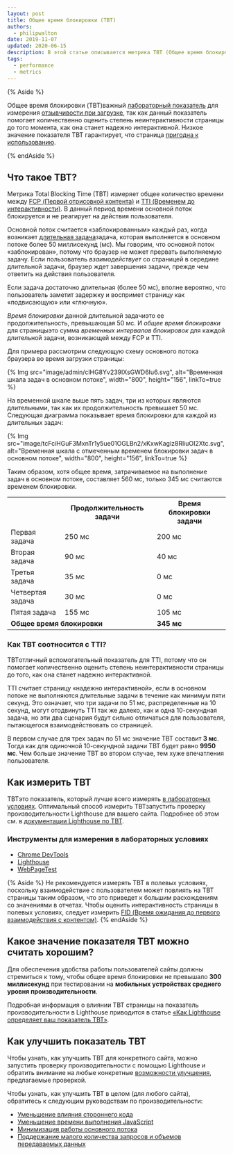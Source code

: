 ```yaml
---
layout: post
title: Общее время блокировки (TBT)
authors:
  - philipwalton
date: 2019-11-07
updated: 2020-06-15
description: В этой статье описывается метрика TBT (Общее время блокировки) и объясняются принципы ее измерения
tags:
  - performance
  - metrics
---
```


{% Aside %}

Общее время блокировки (TBT)важный [лабораторный показатель](/user-centric-performance-metrics/#in-the-lab) для измерения [отзывчивости при загрузке,](/user-centric-performance-metrics/#types-of-metrics) так как данный показатель помогает количественно оценить степень неинтерактивности страницы до того момента, как она станет надежно интерактивной. Низкое значение показателя TBT гарантирует, что страница [пригодна к использованию](/user-centric-performance-metrics/#questions).

{% endAside %}

## Что такое TBT?

Метрика Total Blocking Time (TBT) измеряет общее количество времени между [FCP (Первой отрисовкой контента)](/fcp/) и [TTI (Временем до интерактивности)](/tti/). В данный период времени основной поток блокируется и не реагирует на действия пользователя.

Основной поток считается «заблокированным» каждый раз, когда возникает [длительная задача](/custom-metrics/#long-tasks-api)задача, которая выполняется в основном потоке более 50 миллисекунд (мс). Мы говорим, что основной поток «заблокирован», потому что браузер не может прервать выполняемую задачу. Если пользователь *взаимодействует* со страницей в середине длительной задачи, браузер ждет завершения задачи, прежде чем ответить на действия пользователя.

Если задача достаточно длительная (более 50 мс), вполне вероятно, что пользователь заметит задержку и воспримет страницу как «подвисающую» или «глючную».

*Время блокировки* данной длительной задачиэто ее продолжительность, превышающая 50 мс. И *общее время блокировки* для страницыэто сумма *временных интервалов блокировок* для каждой длительной задачи, возникающей между FCP и TTI.

Для примера рассмотрим следующую схему основного потока браузера во время загрузки страницы:

{% Img src="image/admin/clHG8Yv239lXsGWD6Iu6.svg", alt="Временная шкала задач в основном потоке", width="800", height="156", linkTo=true %}

На временной шкале выше пять задач, три из которых являются длительными, так как их продолжительность превышает 50 мс. Следующая диаграмма показывает время блокировки для каждой из длительных задач:

{% Img src="image/tcFciHGuF3MxnTr1y5ue01OGLBn2/xKxwKagiz8RliuOI2Xtc.svg", alt="Временная шкала с отмеченным временем блокировки задач в основном потоке", width="800", height="156", linkTo=true %}

Таким образом, хотя общее время, затрачиваемое на выполнение задач в основном потоке, составляет 560 мс, только 345 мс считаются временем блокировки.

<table>
  <tr>
    <th></th>
    <th>Продолжительность задачи</th>
    <th>Время блокировки задачи</th>
  </tr>
  <tr>
    <td>Первая задача</td>
    <td>250 мс</td>
    <td>200 мс</td>
  </tr>
  <tr>
    <td>Вторая задача</td>
    <td>90 мс</td>
    <td>40 мс</td>
  </tr>
  <tr>
    <td>Третья задача</td>
    <td>35 мс</td>
    <td>0 мс</td>
  </tr>
  <tr>
    <td>Четвертая задача</td>
    <td>30 мс</td>
    <td>0 мс</td>
  </tr>
  <tr>
    <td>Пятая задача</td>
    <td>155 мс</td>
    <td>105 мс</td>
  </tr>
  <tr>
    <td colspan="2"><strong>Общее время блокировки</strong></td>
    <td><strong>345 мс</strong></td>
  </tr>
</table>

### Как TBT соотносится с TTI?

TBTотличный вспомогательный показатель для TTI, потому что он помогает количественно оценить степень неинтерактивности страницы до того, как она станет надежно интерактивной.

TTI считает страницу «надежно интерактивной», если в основном потоке не выполняются длительные задачи в течение как минимум пяти секунд. Это означает, что три задачи по 51 мс, распределенные на 10 секунд, могут отодвинуть TTI так же далеко, как и одна 10-секундная задача, но эти два сценария будут сильно отличаться для пользователя, пытающегося взаимодействовать со страницей.

В первом случае для трех задач по 51 мс значение TBT составит **3 мс**. Тогда как для одиночной 10-секундной задачи TBT будет равно **9950 мс**. Чем больше значение TBT во втором случае, тем хуже впечатления пользователя.

## Как измерить TBT

TBTэто показатель, который лучше всего измерять [в лабораторных условиях](/user-centric-performance-metrics/#in-the-lab). Оптимальный способ измерить TBTзапустить проверку производительности Lighthouse для вашего сайта. Подробнее об этом см. в [документации Lighthouse по TBT](/lighthouse-total-blocking-time).

### Инструменты для измерения в лабораторных условиях

- [Chrome DevTools](https://developers.google.com/web/tools/chrome-devtools/)
- [Lighthouse](https://developers.google.com/web/tools/lighthouse/)
- [WebPageTest](https://www.webpagetest.org/)

{% Aside %} Не рекомендуется измерять TBT в полевых условиях, поскольку взаимодействие с пользователем может повлиять на TBT страницы таким образом, что это приведет к большим расхождениям со значениями в отчетах. Чтобы оценить интерактивность страницы в полевых условиях, следует измерить [FID (Время ожидания до первого взаимодействия с контентом)](/fid/). {% endAside %}

## Какое значение показателя TBT можно считать хорошим?

Для обеспечения удобства работы пользователей сайты должны стремиться к тому, чтобы общее время блокировки не превышало **300 миллисекунд** при тестировании на **мобильных устройствах среднего уровня производительности**.

Подробная информация о влиянии TBT страницы на показатель производительности в Lighthouse приводится в статье [«Как Lighthouse определяет ваш показатель TBT»](/lighthouse-total-blocking-time/#how-lighthouse-determines-your-tbt-score).

## Как улучшить показатель TBT

Чтобы узнать, как улучшить TBT для конкретного сайта, можно запустить проверку производительности с помощью Lighthouse и обратить внимание на любые конкретные [возможности улучшения](/lighthouse-performance/#opportunities), предлагаемые проверкой.

Чтобы узнать, как улучшить TBT в целом (для любого сайта), обратитесь к следующим руководствам по производительности:

- [Уменьшение влияния стороннего кода](/third-party-summary/)
- [Уменьшение времени выполнения JavaScript](/bootup-time/)
- [Минимизация работы основного потока](/mainthread-work-breakdown/)
- [Поддержание малого количества запросов и объемов передаваемых данных](/resource-summary/)
